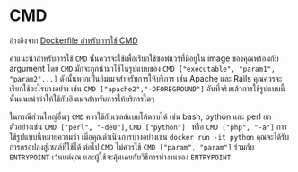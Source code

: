 # CMD

อ้างอิงจาก [Dockerfile สำหรับการใช้ CMD](https://docs.docker.com/engine/reference/builder/#cmd)

คำแนะนำสำหรับการใช้ `CMD` นั้นควรจะใช้เพื่อเรียกใช้ซอฟแวร์ที่มีอยู่ใน image ของคุณพร้อมกับ argument โดย `CMD` มักจะถูกนำมาใช้ในรูปแบบของ `CMD ["executable", "param1", "param2"...]` ดังนั้นหากเป็นอิมเมจสำหรับการให้บริการ เช่น Apache และ Rails คุณควรจะเรียกใช้อะไรบางอย่าง เช่น `CMD ["apache2","-DFOREGROUND"]` อันที่จริงแล้วการใช้รูปแบบนี้นั้นแนะนำว่าให้ใช้กับอิมเมจสำหรับการให้บริการใดๆ

ในกรณีส่วนใหญ่อื่นๆ `CMD` ควรใช้กับเซลล์แบบโต้ตอบได้ เช่น bash, python และ perl ยกตัวอย่างเช่น `CMD ["perl", "-de0"]`, `CMD ["python"] ` หรือ `CMD ["php", "-a"]` การใช้รูปแบบนี้หมายความว่า เมื่อคุณดำเนินการบางอย่างเช่น `docker run -it python` คุณจะได้รับการดรอปลงสู่เซลล์ที่ใช้ได้ ต่อไป `CMD` ไม่ควรใช้ `CMD ["param", "param"]` ร่วมกับ `ENTRYPOINT` เว้นแต่คุณ และผู้ใช้จะคุ้นเคยกับวิธีการทำงานของ `ENTRYPOINT`